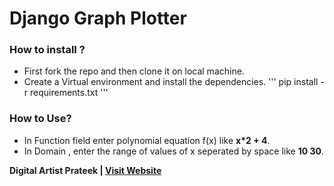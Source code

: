 # Django Graph Plotter

### How to install ?

* First fork the repo and then clone it on local machine.
* Create a Virtual environment and install the dependencies.
'''
pip install -r requirements.txt
'''

### How to Use?

* In Function field enter polynomial equation f(x) like **x*2 + 4**.
* In Domain , enter the range of values of x seperated by space like **10 30**.


**Digital Artist Prateek | [Visit Website](http://www.askprateek.com)** 


